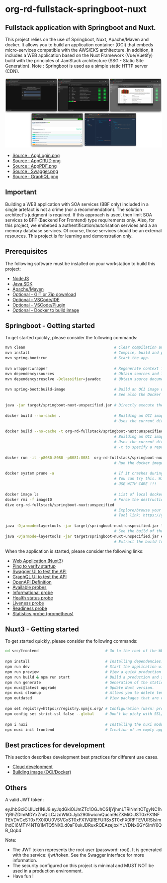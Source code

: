 # org-rd-fullstack-springboot-nuxt

## Fullstack application with Springboot and Nuxt.

This project relies on the use of Springboot, Nuxt, Apache/Maven and docker. It allows you to build an application container (OCI) that embeds  micro-services compatible with the AWS/EKS architecture. In addition, it includes a WEB application based on the Nuxt Framework (Vue/Vuetify) build with the principles of JamStack architecture (SSG - Static Site Generation). Note : Springboot is used as a simple static HTTP server (CDN).

![alt text](./doc/asserts/springboot-nuxt.png "Springboot-Nuxt")

* [Source : AppLogin.png](./doc/asserts/applogin.png)
* [Source : AppCRUD.png](./doc/asserts/appcrud.png)
* [Source : AppPDF.png](./doc/asserts/apppdf.png)
* [Source : Swagger.png](./doc/asserts/swagger.png)
* [Source : GraphQL.png](./doc/asserts/graphql.png)

## Important

Building a WEB application with SOA services (BBF only) included in a single artefact is not a crime (nor a recommendation). The solution architect's judgment is required. If this approach is used, then limit SOA services to BFF (Backend For Frontend) type requirements only. Also, for this project, we embebed a authentification/autorisation services and a an memory database services. Of course, those services should be an external resources. This project is for learning and demonstration only.

## Prerequisites

The following software must be installed on your workstation to build this project:

* [NodeJS](https://nodejs.org/en)
* [Java SDK](https://www.oracle.com/java/technologies/downloads/)
* [Apache/Maven](https://maven.apache.org/download.cgi)
* [Optional - GIT or Zip download](https://git-scm.com/downloads)
* [Optional - VSCode/IDE](https://code.visualstudio.com/download)
* [Optional - VSCode/Plugin](https://marketplace.visualstudio.com/items?itemName=Vue.vscode-typescript-vue-plugin)
* [Optional - Docker to build image](https://www.docker.com/products/docker-desktop/)

## Springboot - Getting started

To get started quickly, please consider the following commands:

```bash
mvn clean                                        # Clear compilation and artifacts.
mvn install                                      # Compile, build and prepare the deployment artifact.
mvn spring-boot:run                              # Start the app.

mvn wrapper:wrapper                              # Regenerate context for Apache/Maven.
mvn dependency:sources                           # Obtain sources and libraries.
mvn dependency:resolve -Dclassifier=javadoc      # Obtain source documentation (javadoc).

mvn spring-boot:build-image                      # Build an OCI image with Paketo Buildpack.
                                                 # See also the Docker alternative with the Dockerfile.

java -jar target/springboot-nuxt-unspecified.jar # Directly execute the jar.

docker build --no-cache .                        # Building an OCI image with unnamed docker.
                                                 # Uses the current directory (.) of the project.

docker build --no-cache -t org-rd-fullstack/springboot-nuxt:unspecified . 
                                                 # Building an OCI image with docker.
                                                 # Uses the current directory (.) of the project.
                                                 # -t to specify a repository/tag on this image.

docker run -it -p8080:8080 -p8081:8081  org-rd-fullstack/springboot-nuxt:unspecified
                                                 # Run the docker image of this application.

docker system prune -a                           # If it crashes during construction without a specific cause.
                                                 # You can try this. Will erase docker registry and all images.
                                                 # USE WITH CARE !!!

docker image ls                                  # List of local docker registry images. 
docker rmi -f imageID                            # Force the destruction of an image using its ID.
dive org-rd-fullstack/springboot-nuxt:unspecified
                                                 # Explore/browse your image with the dive tool.
                                                 # Tool link: https://github.com/wagoodman/dive

java -Djarmode=layertools -jar target/springboot-nuxt-unspecified.jar list
                                                 # See the build of the layers.
java -Djarmode=layertools -jar target/springboot-nuxt-unspecified.jar extract --destination target/tmp
                                                 # Extract the build from the layers of the jar.
```

When the application is started, please consider the following links:

* [Web Application (Nuxt3)](http://localhost:8080/app)
* [Ping to verify startup](http://localhost:8080/jwt/ping)
* [Swagger UI to test the API](http://localhost:8080/swagger-ui)
* [GraphQL UI to test the API](http://localhost:8080/graphiql)
* [OpenAPI Definition](http://localhost:8080/v3/api-docs)
* [Available probes](http://localhost:8081/actuator)
* [Informational probe](http://localhost:8081/actuator/info)
* [Health status probe](http://localhost:8081/actuator/health)
* [Liveness probe](http://localhost:8081/actuator/health/liveness)
* [Readiness probe](http://localhost:8081/actuator/health/readiness)
* [Statistics probe (prometheus)](http://localhost:8081/actuator/prometheus)

## Nuxt3 - Getting started

To get started quickly, please consider the following commands:

```bash
cd src/frontend                              # Go to the root of the WEB application.

npm install                                  # Installing dependencies.
npm run dev                                  # Start the application with hot loading.
npm run preview                              # View a quick production build locally.
npm run build & npm run start                # Build a production and start-up version.
npm run generate                             # Generation of the static site.
npx nuxi@latest upgrade                      # Update Nuxt version.
npx nuxi cleanup                             # Allows you to delete temporary files and directories.
npm outdated                                 # View packages that are out of date.

npm set registry=https://registry.npmjs.org/ # Configuration (warn: proxy).
npm config set strict-ssl false --global     # Don't be picky with SSL/TLS certificates.

npm i nuxi                                   # Installing the nuxi module -- OPTIONAL.
npx nuxi init frontend                       # Creation of an empty application under the "frontend" directory.
```

## Best practices for development

This section describes development best practices for different use cases.

* [Cloud development](./doc/clouddev.md)
* [Building image (OCI/Docker)](./doc/ocidev.md)

## Others

A valid JWT token:

eyJhbGciOiJIUzI1NiJ9.eyJqdGkiOiJmZTc1OGJhOS1jYjhmLTRlNmItOTgyNC1hYjRhZDlmMDYxZmQiLCJzdWIiOiJyb290IiwicmQucm9sZXMiOiJST0xFX1NFTEVDVCxST0xFX0lOU0VSVCxST0xFX1VQREFURSxST0xFX0RFTEVURSIsImlhdCI6MTY4NTQ1MTQ5NX0.d0aF0ukJDRuxRQEAzejbxiYLYDNx6GY6ImY6QB_Qqb4

Note:

* The JWT token represents the root user (password: root). It is generated with the service: /jwt/token. See the Swagger interface for more information.
* The security configured on this project is minimal and MUST NOT be used in a production environment.
* Have fun !
